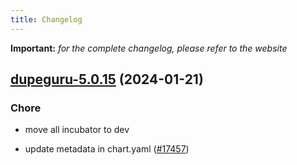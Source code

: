 ```yaml
---
title: Changelog
---
```


**Important:**
*for the complete changelog, please refer to the website*



## [dupeguru-5.0.15](https://github.com/truecharts/charts/compare/dupeguru-5.0.14...dupeguru-5.0.15) (2024-01-21)

### Chore



- move all incubator to dev

- update metadata in chart.yaml ([#17457](https://github.com/truecharts/charts/issues/17457))